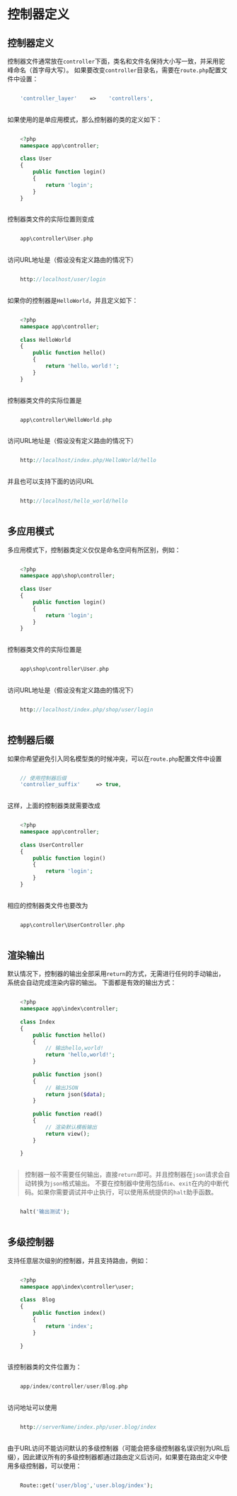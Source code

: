 # 控制器定义

## 控制器定义
控制器文件通常放在`controller`下面，类名和文件名保持大小写一致，并采用驼峰命名（首字母大写）。
如果要改变`controller`目录名，需要在`route.php`配置文件中设置：
```php

    'controller_layer'    =>    'controllers',
    

```
如果使用的是单应用模式，那么控制器的类的定义如下：
```php

    <?php
    namespace app\controller;
    
    class User 
    {
        public function login()
        {
            return 'login';
        }
    }
    

```
控制器类文件的实际位置则变成
```php

    app\controller\User.php
    

```
访问URL地址是（假设没有定义路由的情况下）
```php

    http://localhost/user/login
    

```
如果你的控制器是`HelloWorld`，并且定义如下：
```php

    <?php
    namespace app\controller;
    
    class HelloWorld 
    {
        public function hello()
        {
            return 'hello，world！';
        }
    }
    

```
控制器类文件的实际位置是
```php

    app\controller\HelloWorld.php
    

```
访问URL地址是（假设没有定义路由的情况下）
```php

    http://localhost/index.php/HelloWorld/hello
    

```
并且也可以支持下面的访问URL
```php

    http://localhost/hello_world/hello
    

```
## 多应用模式
多应用模式下，控制器类定义仅仅是命名空间有所区别，例如：
```php

    <?php
    namespace app\shop\controller;
    
    class User
    {
        public function login()
        {
            return 'login';
        }
    }
    

```
控制器类文件的实际位置是
```php

    app\shop\controller\User.php
    

```
访问URL地址是（假设没有定义路由的情况下）
```php

    http://localhost/index.php/shop/user/login
    

```
## 控制器后缀
如果你希望避免引入同名模型类的时候冲突，可以在`route.php`配置文件中设置
```php

    // 使用控制器后缀
    'controller_suffix'     => true,
    

```
这样，上面的控制器类就需要改成
```php

    <?php
    namespace app\controller;
    
    class UserController
    {
        public function login()
        {
            return 'login';
        }
    }
    

```
相应的控制器类文件也要改为
```php

    app\controller\UserController.php
    

```
## 渲染输出
默认情况下，控制器的输出全部采用`return`的方式，无需进行任何的手动输出，系统会自动完成渲染内容的输出。
下面都是有效的输出方式：
```php

    <?php
    namespace app\index\controller;
    
    class Index 
    {
        public function hello()
        {
        	// 输出hello,world!
            return 'hello,world!';
        }
        
        public function json()
        {
        	// 输出JSON
            return json($data);
        }
        
        public function read()
        {
        	// 渲染默认模板输出
            return view();
        }
    
    }
    

```
> 控制器一般不需要任何输出，直接`return`即可。并且控制器在`json`请求会自动转换为`json`格式输出。
> 不要在控制器中使用包括`die`、`exit`在内的中断代码。如果你需要调试并中止执行，可以使用系统提供的`halt`助手函数。
```php

    halt('输出测试');
    

```
## 多级控制器
支持任意层次级别的控制器，并且支持路由，例如：
```php

    <?php
    namespace app\index\controller\user;
    
    class  Blog 
    {
        public function index()
        {
            return 'index';
        }
        
    }
    

```
该控制器类的文件位置为：
```php

    app/index/controller/user/Blog.php
    

```
访问地址可以使用
```php

    http://serverName/index.php/user.blog/index
    

```
由于URL访问不能访问默认的多级控制器（可能会把多级控制器名误识别为URL后缀），因此建议所有的多级控制器都通过路由定义后访问，如果要在路由定义中使用多级控制器，可以使用：
```php

    Route::get('user/blog','user.blog/index');
    

```
